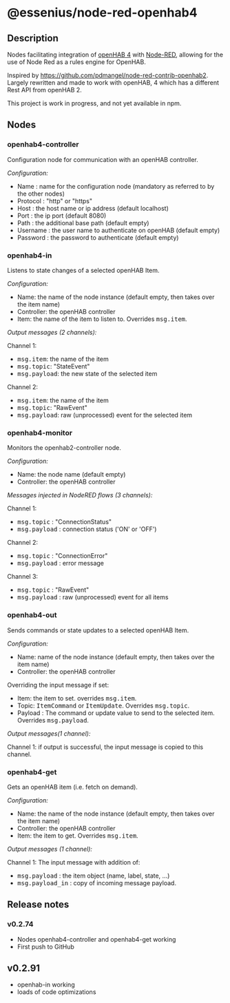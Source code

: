 # @essenius/node-red-openhab4

## Description

Nodes facilitating integration of [openHAB 4](http://www.openhab.org) with [Node-RED](http://nodered.org), allowing for the use of Node Red as a rules engine for OpenHAB.

Inspired by https://github.com/pdmangel/node-red-contrib-openhab2. Largely rewritten and made to work with openHAB, 4 which has a different Rest API from openHAB 2.

This project is work in progress, and not yet available in npm.

## Nodes

### openhab4-controller

Configuration node for communication with an openHAB controller.

*Configuration:*
- Name : name for the configuration node (mandatory as referred to by the other nodes)
- Protocol : "http" or "https"
- Host : the host name or ip address (default localhost)
- Port : the ip port (default 8080)
- Path : the additional base path (default empty)
- Username : the user name to authenticate on openHAB (default empty)
- Password : the password to authenticate (default empty)

### openhab4-in

Listens to state changes of a selected openHAB Item.

*Configuration:*
- Name: the name of the node instance (default empty, then takes over the item name)
- Controller: the openHAB controller
- Item: the name of the item to listen to. Overrides <kbd>msg.item</kbd>.

*Output messages (2 channels):*

Channel 1:
- <kbd>msg.item</kbd>: the name of the item
- <kbd>msg.topic</kbd>: "StateEvent"
- <kbd>msg.payload</kbd>: the new state of the selected item

Channel 2:
- <kbd>msg.item</kbd>: the name of the item
- <kbd>msg.topic</kbd>: "RawEvent"
- <kbd>msg.payload</kbd>:  raw (unprocessed) event for the selected item

### openhab4-monitor

Monitors the openhab2-controller node.

*Configuration:*
- Name: the node name (default empty)
- Controller: the openHAB controller

*Messages injected in NodeRED flows (3 channels):*

Channel 1:
- <kbd>msg.topic</kbd> : "ConnectionStatus"
- <kbd>msg.payload</kbd> : connection status ('ON' or 'OFF')

Channel 2:
- <kbd>msg.topic</kbd> : "ConnectionError"
- <kbd>msg.payload</kbd> : error message

Channel 3:
- <kbd>msg.topic</kbd> : "RawEvent"
- <kbd>msg.payload</kbd> :  raw (unprocessed) event for all items

### openhab4-out

Sends commands or state updates to a selected openHAB Item.

*Configuration:*
- Name: name of the node instance (default empty, then takes over the item name)
- Controller: the openHAB controller
 
Overriding the input message if set:
- Item: the item to set. overrides <kbd>msg.item</kbd>.
- Topic: <kbd>ItemCommand</kbd> or <kbd>ItemUpdate</kbd>. Overrides <kbd>msg.topic</kbd>.
- Payload : The command or update value to send to the selected item. Overrides <kbd>msg.payload</kbd>.

*Output messages(1 channel):*

Channel 1: if output is successful, the input message is copied to this channel.

### openhab4-get

Gets an openHAB item (i.e. fetch on demand).

*Configuration:*
- Name: the name of the node instance (default empty, then takes over the item name) 
- Controller: the openHAB controller
- Item: the item to get. Overrides <kbd>msg.item</kbd>.

*Output messages (1 channel):*

Channel 1:
The input message with addition of:
- <kbd>msg.payload</kbd> : the item object (name, label, state, ...)
- <kbd>msg.payload_in</kbd> : copy of incoming message payload.

## Release notes

### v0.2.74

- Nodes openhab4-controller and openhab4-get working 
- First push to GitHub

## v0.2.91
- openhab-in working
- loads of code optimizations
